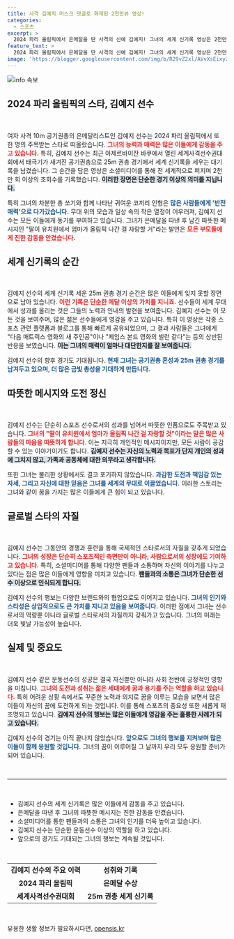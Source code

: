 ```yaml
---
title: 사격 김예지 머스크 댓글로 화제된 2천만뷰 영상!
categories:
  - 스포츠
excerpt: >
  2024 파리 올림픽에서 은메달을 딴 사격의 신예 김예지! 그녀의 세계 신기록 영상은 2천만 조회수를 기록하며 소셜미디어를 정복했습니다. 태극기를 든 그녀의 모습과 반전 매력은 모두를 매료시켰는데, 일론 머스크까지 영화 캐스팅을 제안했습니다. 앞으로의 금빛 총성이 기대됩니다!
feature_text: >
  2024 파리 올림픽에서 은메달을 딴 사격의 신예 김예지! 그녀의 세계 신기록 영상은 2천만 조회수를 기록하며 소셜미디어를 정복했습니다. 태극기를 든 그녀의 모습과 반전 매력은 모두를 매료시켰는데, 일론 머스크까지 영화 캐스팅을 제안했습니다. 앞으로의 금빛 총성이 기대됩니다!
image: 'https://blogger.googleusercontent.com/img/b/R29vZ2xl/AVvXsEixyZcFfHzMRdzZMjFBmAUKJYCLCGyLL1o632UiGVXcaFdKo_bkvkuCioo0uUKlGfBVcT3P84aROyZIXSBEx3Aw5nCQ3pTgDom1WDC4m8eifvWiAmWEEVb4x6G_l8C0QH225ldMjyaFvpxGEBGNO37VmDTDMHGhJPq73UglMfDca1-0aw/s1600/blogspot.png'
---
```


<p><img src="https://blogger.googleusercontent.com/img/b/R29vZ2xl/AVvXsEixyZcFfHzMRdzZMjFBmAUKJYCLCGyLL1o632UiGVXcaFdKo_bkvkuCioo0uUKlGfBVcT3P84aROyZIXSBEx3Aw5nCQ3pTgDom1WDC4m8eifvWiAmWEEVb4x6G_l8C0QH225ldMjyaFvpxGEBGNO37VmDTDMHGhJPq73UglMfDca1-0aw/s1600/blogspot.png" alt="info 속보" /></p>

<h2 data-ke-size="size26">2024 파리 올림픽의 스타, 김예지 선수</h2>

<p data-ke-size="size16">&nbsp;</p> 

<p>여자 사격 10m 공기권총의 은메달리스트인 김예지 선수는 2024 파리 올림픽에서 또 한 명의 주목받는 스타로 떠올랐습니다. <b><span style="color: #ee2323;">그녀의 능력과 매력은 많은 이들에게 감동을 주고 있습니다.</span></b> 특히, 김예지 선수는 최근 아제르바이잔 바쿠에서 열린 세계사격선수권대회에서 태극기가 새겨진 공기권총으로 25m 권총 경기에서 세계 신기록을 세우는 대기록을 남겼습니다. 그 순간을 담은 영상은 소셜미디어를 통해 전 세계적으로 퍼지며 2천만 회 이상의 조회수를 기록했습니다. <b><span style="background-color: #21538527;">이러한 장면은 단순한 경기 이상의 의미를 지닙니다.</span></b> </p>

<p>특히 그녀의 차분한 총 쏘기와 함께 나타난 귀여운 코끼리 인형은 <b><span style="color: #1a5490;">많은 사람들에게 '반전 매력'으로 다가갔습니다.</span></b> 무대 위의 모습과 일상 속의 작은 열정이 어우러져, 김예지 선수는 모든 이들에게 동기를 부여하고 있습니다. 그녀가 은메달을 따낸 후 남긴 따뜻한 메시지인 "딸이 유치원에서 엄마가 올림픽 나간 걸 자랑할 거"라는 발언은 <b><span style="color: #ee2323;">모든 부모들에게 진한 감동을 안겼습니다.</span></b> </p>

<h2 data-ke-size="size26">세계 신기록의 순간</h2>

<p data-ke-size="size16">&nbsp;</p> 

<p>김예지 선수의 세계 신기록 세운 25m 권총 경기 순간은 많은 이들에게 잊지 못할 장면으로 남아 있습니다. <b><span style="color: #ee2323;">이런 기록은 단순한 메달 이상의 가치를 지니죠.</span></b> 선수들이 세계 무대에서 성과를 올리는 것은 그들의 노력과 인내의 발현을 보여줍니다. 김예지 선수는 이 모든 것을 보여주며, 많은 젊은 선수들에게 영감을 주고 있습니다. 특히 이 영상은 각종 스포츠 관련 플랫폼과 블로그를 통해 빠르게 공유되었으며, 그 결과 사람들은 그녀에게 "다음 매트릭스 영화의 새 주인공"이나 "제임스 본드 영화의 빌런 같다"는 등의 상반된 반응을 보였습니다. <b><span style="background-color: #21538527;">이는 그녀의 매력이 얼마나 대단한지를 잘 보여줍니다.</span></b> </p>

<p>김예지 선수의 향후 경기도 기대됩니다. <b><span style="color: #1a5490;">현재 그녀는 공기권총 혼성과 25m 권총 경기를 남겨두고 있으며, 더 많은 금빛 총성을 기대하게 만듭니다.</span></b> </p>

<h2 data-ke-size="size26">따뜻한 메시지와 도전 정신</h2>

<p data-ke-size="size16">&nbsp;</p> 

<p>김예지 선수는 단순히 스포츠 선수로서의 성과를 넘어서 따뜻한 인품으로도 주목받고 있습니다. <b><span style="color: #ee2323;">그녀의 "딸이 유치원에서 엄마가 올림픽 나간 걸 자랑할 것"이라는 말은 많은 사람들의 마음을 따뜻하게 합니다.</span></b> 이는 지극히 개인적인 메시지이지만, 모든 사람이 공감할 수 있는 이야기이기도 합니다. <b><span style="background-color: #21538527;">김예지 선수는 자신의 노력과 목표가 단지 개인의 성과에 그치지 않고, 가족과 공동체에 대한 의무라고 생각합니다.</span></b> </p>

<p>또한 그녀는 불리한 상황에서도 결코 포기하지 않았습니다. <b><span style="color: #1a5490;">과감한 도전과 책임감 있는 자세, 그리고 자신에 대한 믿음은 그녀를 세계의 무대로 이끌었습니다.</span></b> 이러한 스토리는 그녀와 같이 꿈을 가지는 많은 이들에게 큰 힘이 되고 있습니다. </p>

<h2 data-ke-size="size26">글로벌 스타의 자질</h2>

<p data-ke-size="size16">&nbsp;</p> 

<p>김예지 선수는 그동안의 경쟁과 훈련을 통해 국제적인 스타로서의 자질을 갖추게 되었습니다. <b><span style="color: #ee2323;">그녀의 성장은 단순히 스포츠적인 측면만이 아니라, 사람으로서의 성장에도 기여하고 있습니다.</span></b> 특히, 소셜미디어를 통해 다양한 팬들과 소통하며 자신의 이야기를 나누고 있다는 점은 많은 이들에게 영향을 미치고 있습니다. <b><span style="background-color: #21538527;">팬들과의 소통은 그녀가 단순한 선수 이상으로 인식되게 합니다.</span></b> </p>

<p>김예지 선수의 행보는 다양한 브랜드와의 협업으로도 이어지고 있습니다. <b><span style="color: #1a5490;">그녀의 인기와 스타성은 상업적으로도 큰 가치를 지니고 있음을 보여줍니다.</span></b> 이러한 점에서 그녀는 선수로서의 역량뿐 아니라 글로벌 스타로서의 자질까지 갖춰가고 있습니다. 그녀의 미래는 더욱 빛날 가능성이 높습니다.</p>

<h2 data-ke-size="size26">실제 및 중요도</h2>

<p data-ke-size="size16">&nbsp;</p> 

<p>김예지 선수 같은 운동선수의 성공은 결국 자신뿐만 아니라 사회 전반에 긍정적인 영향을 미칩니다. <b><span style="color: #ee2323;">그녀의 도전과 성취는 젊은 세대에게 꿈과 용기를 주는 역할을 하고 있습니다.</span></b> 특히 어려운 상황 속에서도 꾸준한 노력과 의지로 꿈을 이루는 모습을 보면서 많은 이들이 자신의 꿈에 도전하게 되는 것입니다. 이를 통해 스포츠의 중요성 또한 새롭게 재조명되고 있습니다. <b><span style="background-color: #21538527;">김예지 선수의 행보는 많은 이들에게 영감을 주는 훌륭한 사례가 되고 있습니다.</span></b></p>

<p>김예지 선수의 경기는 아직 끝나지 않았습니다. <b><span style="color: #1a5490;">앞으로도 그녀의 행보를 지켜보며 많은 이들이 함께 응원할 것입니다.</span></b> 그녀의 꿈이 이루어질 그 날까지 우리 모두 응원할 준비가 되어 있습니다. </p>

<p data-ke-size="size16">&nbsp;</p>

<hr/>

<p data-ke-size="size16">&nbsp;</p>

<ul>
    <li>김예지 선수의 세계 신기록은 많은 이들에게 감동을 주고 있습니다.</li>
    <li>은메달을 따낸 후 그녀의 따뜻한 메시지는 진한 감동을 안겼습니다.</li>
    <li>소셜미디어를 통한 팬들과의 소통은 그녀의 인기를 더욱 높이고 있습니다.</li>
    <li>김예지 선수는 단순한 운동선수 이상의 역할을 하고 있습니다.</li>
    <li>앞으로의 경기도 기대되는 그녀의 행보는 계속될 것입니다.</li>
</ul>

<p data-ke-size="size16">&nbsp;</p>

<table style="width: 100%; border-collapse: collapse;">
  <tr>
    <td style="text-align: center; height: 17px;"><b>김예지 선수의 주요 이력</b></td>
    <td style="text-align: center; height: 17px;"><b>성취와 기록</b></td>
  </tr>
  <tr>
    <td style="text-align: center; height: 17px;"><b>2024 파리 올림픽</b></td>
    <td style="text-align: center; height: 17px;"><b>은메달 수상</b></td>
  </tr>
  <tr>
    <td style="text-align: center; height: 17px;"><b>세계사격선수권대회</b></td>
    <td style="text-align: center; height: 17px;"><b>25m 권총 세계 신기록</b></td>
  </tr>
</table>

<p data-ke-size="size16">&nbsp;</p>
유용한 생활 정보가 필요하시다면, <a href="https://opensis.kr" rel="dofollow">opensis.kr</a>


